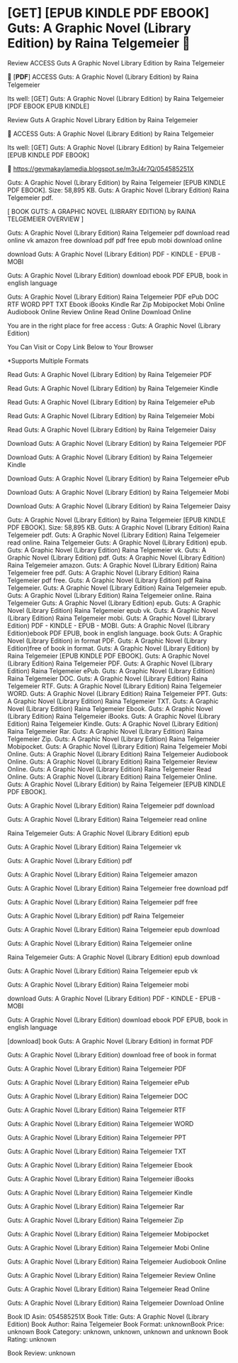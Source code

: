 # [GET] [EPUB KINDLE PDF EBOOK] Guts: A Graphic Novel (Library Edition) by  Raina Telgemeier 📨
Review ACCESS Guts A Graphic Novel Library Edition by Raina Telgemeier

💛 [𝐏𝐃𝐅] ACCESS Guts: A Graphic Novel (Library Edition) by Raina Telgemeier

Its well: [GET] Guts: A Graphic Novel (Library Edition) by Raina Telgemeier [PDF EBOOK EPUB KINDLE]


Review Guts A Graphic Novel Library Edition by Raina Telgemeier

📨 ACCESS Guts: A Graphic Novel (Library Edition) by Raina Telgemeier

Its well: [GET] Guts: A Graphic Novel (Library Edition) by Raina Telgemeier [EPUB KINDLE PDF EBOOK]



📌 https://gevmakaylamedia.blogspot.se/m3rJ4r7Q/054585251X



Guts: A Graphic Novel (Library Edition) by Raina Telgemeier [EPUB KINDLE PDF EBOOK]. Size: 58,895 KB. Guts: A Graphic Novel (Library Edition) Raina Telgemeier pdf.

[ BOOK GUTS: A GRAPHIC NOVEL (LIBRARY EDITION) by RAINA TELGEMEIER OVERVIEW ]

Guts: A Graphic Novel (Library Edition) Raina Telgemeier pdf download read online vk amazon free download pdf pdf free epub mobi download online

download Guts: A Graphic Novel (Library Edition) PDF - KINDLE - EPUB - MOBI

Guts: A Graphic Novel (Library Edition) download ebook PDF EPUB, book in english language

Guts: A Graphic Novel (Library Edition) Raina Telgemeier PDF ePub DOC RTF WORD PPT TXT Ebook iBooks Kindle Rar Zip Mobipocket Mobi Online Audiobook Online Review Online Read Online Download Online

You are in the right place for free access : Guts: A Graphic Novel (Library Edition)

You Can Visit or Copy Link Below to Your Browser

*Supports Multiple Formats

Read Guts: A Graphic Novel (Library Edition) by Raina Telgemeier PDF

Read Guts: A Graphic Novel (Library Edition) by Raina Telgemeier Kindle

Read Guts: A Graphic Novel (Library Edition) by Raina Telgemeier ePub

Read Guts: A Graphic Novel (Library Edition) by Raina Telgemeier Mobi

Read Guts: A Graphic Novel (Library Edition) by Raina Telgemeier Daisy

Download Guts: A Graphic Novel (Library Edition) by Raina Telgemeier PDF

Download Guts: A Graphic Novel (Library Edition) by Raina Telgemeier Kindle

Download Guts: A Graphic Novel (Library Edition) by Raina Telgemeier ePub

Download Guts: A Graphic Novel (Library Edition) by Raina Telgemeier Mobi

Download Guts: A Graphic Novel (Library Edition) by Raina Telgemeier Daisy

Guts: A Graphic Novel (Library Edition) by Raina Telgemeier [EPUB KINDLE PDF EBOOK]. Size: 58,895 KB. Guts: A Graphic Novel (Library Edition) Raina Telgemeier pdf. Guts: A Graphic Novel (Library Edition) Raina Telgemeier read online. Raina Telgemeier Guts: A Graphic Novel (Library Edition) epub. Guts: A Graphic Novel (Library Edition) Raina Telgemeier vk. Guts: A Graphic Novel (Library Edition) pdf. Guts: A Graphic Novel (Library Edition) Raina Telgemeier amazon. Guts: A Graphic Novel (Library Edition) Raina Telgemeier free pdf. Guts: A Graphic Novel (Library Edition) Raina Telgemeier pdf free. Guts: A Graphic Novel (Library Edition) pdf Raina Telgemeier. Guts: A Graphic Novel (Library Edition) Raina Telgemeier epub. Guts: A Graphic Novel (Library Edition) Raina Telgemeier online. Raina Telgemeier Guts: A Graphic Novel (Library Edition) epub. Guts: A Graphic Novel (Library Edition) Raina Telgemeier epub vk. Guts: A Graphic Novel (Library Edition) Raina Telgemeier mobi. Guts: A Graphic Novel (Library Edition) PDF - KINDLE - EPUB - MOBI. Guts: A Graphic Novel (Library Edition)ebook PDF EPUB, book in english language. book Guts: A Graphic Novel (Library Edition) in format PDF. Guts: A Graphic Novel (Library Edition)free of book in format. Guts: A Graphic Novel (Library Edition) by Raina Telgemeier [EPUB KINDLE PDF EBOOK]. Guts: A Graphic Novel (Library Edition) Raina Telgemeier PDF. Guts: A Graphic Novel (Library Edition) Raina Telgemeier ePub. Guts: A Graphic Novel (Library Edition) Raina Telgemeier DOC. Guts: A Graphic Novel (Library Edition) Raina Telgemeier RTF. Guts: A Graphic Novel (Library Edition) Raina Telgemeier WORD. Guts: A Graphic Novel (Library Edition) Raina Telgemeier PPT. Guts: A Graphic Novel (Library Edition) Raina Telgemeier TXT. Guts: A Graphic Novel (Library Edition) Raina Telgemeier Ebook. Guts: A Graphic Novel (Library Edition) Raina Telgemeier iBooks. Guts: A Graphic Novel (Library Edition) Raina Telgemeier Kindle. Guts: A Graphic Novel (Library Edition) Raina Telgemeier Rar. Guts: A Graphic Novel (Library Edition) Raina Telgemeier Zip. Guts: A Graphic Novel (Library Edition) Raina Telgemeier Mobipocket. Guts: A Graphic Novel (Library Edition) Raina Telgemeier Mobi Online. Guts: A Graphic Novel (Library Edition) Raina Telgemeier Audiobook Online. Guts: A Graphic Novel (Library Edition) Raina Telgemeier Review Online. Guts: A Graphic Novel (Library Edition) Raina Telgemeier Read Online. Guts: A Graphic Novel (Library Edition) Raina Telgemeier Online. Guts: A Graphic Novel (Library Edition) by Raina Telgemeier [EPUB KINDLE PDF EBOOK].

Guts: A Graphic Novel (Library Edition) Raina Telgemeier pdf download

Guts: A Graphic Novel (Library Edition) Raina Telgemeier read online

Raina Telgemeier Guts: A Graphic Novel (Library Edition) epub

Guts: A Graphic Novel (Library Edition) Raina Telgemeier vk

Guts: A Graphic Novel (Library Edition) pdf

Guts: A Graphic Novel (Library Edition) Raina Telgemeier amazon

Guts: A Graphic Novel (Library Edition) Raina Telgemeier free download pdf

Guts: A Graphic Novel (Library Edition) Raina Telgemeier pdf free

Guts: A Graphic Novel (Library Edition) pdf Raina Telgemeier

Guts: A Graphic Novel (Library Edition) Raina Telgemeier epub download

Guts: A Graphic Novel (Library Edition) Raina Telgemeier online

Raina Telgemeier Guts: A Graphic Novel (Library Edition) epub download

Guts: A Graphic Novel (Library Edition) Raina Telgemeier epub vk

Guts: A Graphic Novel (Library Edition) Raina Telgemeier mobi

download Guts: A Graphic Novel (Library Edition) PDF - KINDLE - EPUB - MOBI

Guts: A Graphic Novel (Library Edition) download ebook PDF EPUB, book in english language

[download] book Guts: A Graphic Novel (Library Edition) in format PDF

Guts: A Graphic Novel (Library Edition) download free of book in format

Guts: A Graphic Novel (Library Edition) Raina Telgemeier PDF

Guts: A Graphic Novel (Library Edition) Raina Telgemeier ePub

Guts: A Graphic Novel (Library Edition) Raina Telgemeier DOC

Guts: A Graphic Novel (Library Edition) Raina Telgemeier RTF

Guts: A Graphic Novel (Library Edition) Raina Telgemeier WORD

Guts: A Graphic Novel (Library Edition) Raina Telgemeier PPT

Guts: A Graphic Novel (Library Edition) Raina Telgemeier TXT

Guts: A Graphic Novel (Library Edition) Raina Telgemeier Ebook

Guts: A Graphic Novel (Library Edition) Raina Telgemeier iBooks

Guts: A Graphic Novel (Library Edition) Raina Telgemeier Kindle

Guts: A Graphic Novel (Library Edition) Raina Telgemeier Rar

Guts: A Graphic Novel (Library Edition) Raina Telgemeier Zip

Guts: A Graphic Novel (Library Edition) Raina Telgemeier Mobipocket

Guts: A Graphic Novel (Library Edition) Raina Telgemeier Mobi Online

Guts: A Graphic Novel (Library Edition) Raina Telgemeier Audiobook Online

Guts: A Graphic Novel (Library Edition) Raina Telgemeier Review Online

Guts: A Graphic Novel (Library Edition) Raina Telgemeier Read Online

Guts: A Graphic Novel (Library Edition) Raina Telgemeier Download Online

Book ID Asin: 054585251X
Book Title: Guts: A Graphic Novel (Library Edition)
Book Author: Raina Telgemeier
Book Format: unknownBook Price: unknown
Book Category: unknown, unknown, unknown and unknown
Book Rating: unknown

Book Review: unknown
